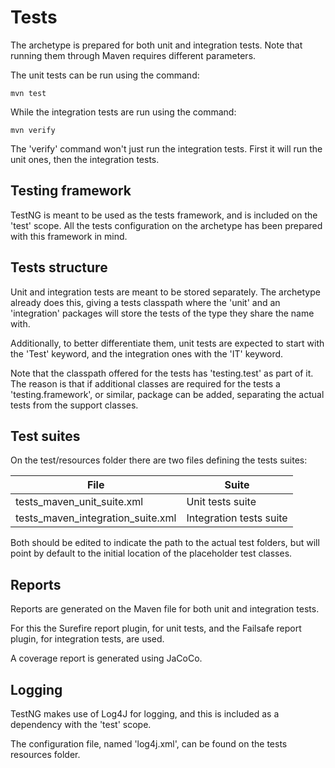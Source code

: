 # Tests

The archetype is prepared for both unit and integration tests. Note that running them through Maven requires different parameters.

The unit tests can be run using the command:

```
mvn test
```

While the integration tests are run using the command:

```
mvn verify
```

The 'verify' command won't just run the integration tests. First it will run the unit ones, then the integration tests.

## Testing framework

TestNG is meant to be used as the tests framework, and is included on the 'test' scope. All the tests configuration on the archetype has been prepared with this framework in mind.

## Tests structure

Unit and integration tests are meant to be stored separately. The archetype already does this, giving a tests classpath where the 'unit' and an 'integration' packages will store the tests of the type they share the name with.

Additionally, to better differentiate them, unit tests are expected to start with the 'Test' keyword, and the integration ones with the 'IT' keyword.

Note that the classpath offered for the tests has 'testing.test' as part of it. The reason is that if additional classes are required for the tests a 'testing.framework', or similar, package can be added, separating the actual tests from the support classes.

## Test suites

On the test/resources folder there are two files defining the tests suites:

|File|Suite|
|---|---|
|tests\_maven\_unit\_suite.xml|Unit tests suite|
|tests\_maven\_integration\_suite.xml|Integration tests suite|

Both should be edited to indicate the path to the actual test folders, but will point by default to the initial location of the placeholder test classes.

## Reports

Reports are generated on the Maven file for both unit and integration tests.

For this the Surefire report plugin, for unit tests, and the Failsafe report plugin, for integration tests, are used.

A coverage report is generated using JaCoCo.

## Logging

TestNG makes use of Log4J for logging, and this is included as a dependency with the 'test' scope.

The configuration file, named 'log4j.xml', can be found on the tests resources folder.